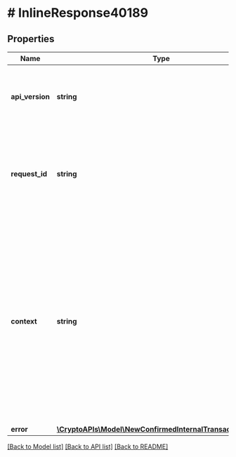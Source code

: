 # # InlineResponse40189

## Properties

Name | Type | Description | Notes
------------ | ------------- | ------------- | -------------
**api_version** | **string** | Specifies the version of the API that incorporates this endpoint. |
**request_id** | **string** | Defines the ID of the request. The &#x60;requestId&#x60; is generated by Crypto APIs and it&#39;s unique for every request. |
**context** | **string** | In batch situations the user can use the context to correlate responses with requests. This property is present regardless of whether the response was successful or returned as an error. &#x60;context&#x60; is specified by the user. | [optional]
**error** | [**\CryptoAPIs\Model\NewConfirmedInternalTransactionsE401**](NewConfirmedInternalTransactionsE401.md) |  |

[[Back to Model list]](../../README.md#models) [[Back to API list]](../../README.md#endpoints) [[Back to README]](../../README.md)
